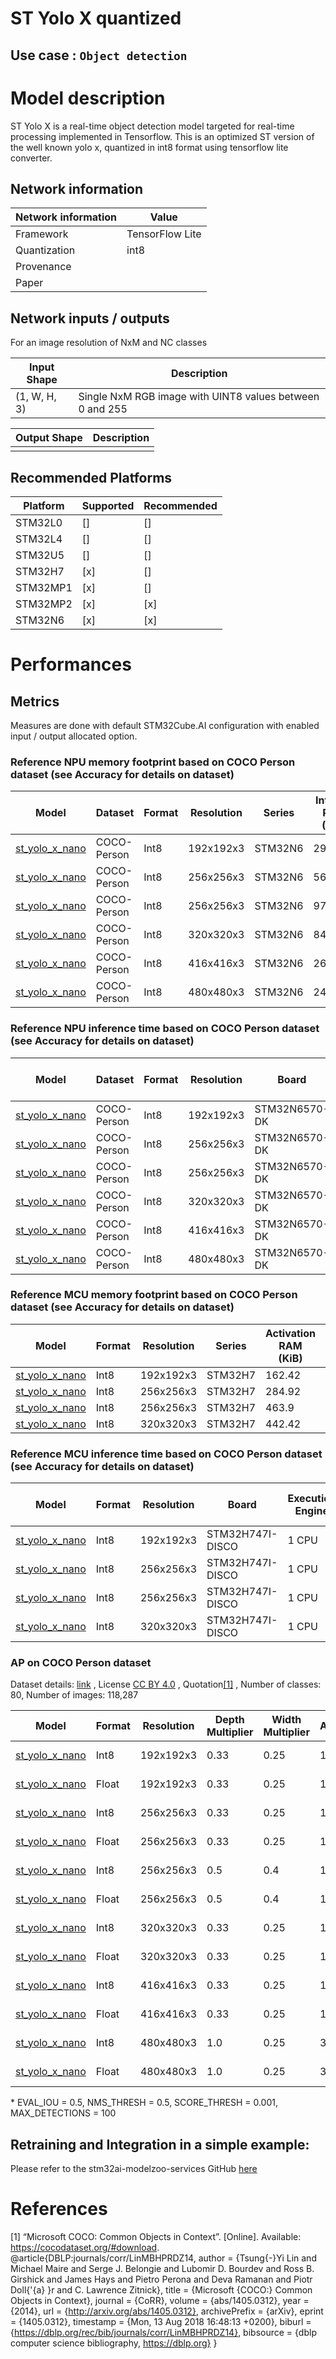 # ST Yolo X quantized

## **Use case** : `Object detection`

# Model description


ST Yolo X is a real-time object detection model targeted for real-time processing implemented in Tensorflow.
This is an optimized ST version of the well known yolo x, quantized in int8 format using tensorflow lite converter.

## Network information

| Network information     |  Value          |
|-------------------------|-----------------|
|  Framework              | TensorFlow Lite |
|  Quantization           | int8            |
|  Provenance             |   |
|  Paper                  |   |



## Network inputs / outputs

For an image resolution of NxM and NC classes

| Input Shape | Description |
| ----- | ----------- |
| (1, W, H, 3) | Single NxM RGB image with UINT8 values between 0 and 255 |

| Output Shape | Description |
| ----- | ----------- |
|   |    |


## Recommended Platforms

| Platform | Supported | Recommended |
|----------|-----------|-------------|
| STM32L0  | []        | []          |
| STM32L4  | []        | []          |
| STM32U5  | []        | []          |
| STM32H7  | [x]       | []          |
| STM32MP1 | [x]       | []          |
| STM32MP2 | [x]       | [x]         |
| STM32N6  | [x]       | [x]         |


# Performances

## Metrics

Measures are done with default STM32Cube.AI configuration with enabled input / output allocated option.

### Reference **NPU** memory footprint based on COCO Person dataset (see Accuracy for details on dataset)
| Model                                                                                                                             | Dataset     | Format   | Resolution   | Series   |   Internal RAM (KiB) |   External RAM (KiB) |   Weights Flash (KiB) | STM32Cube.AI version   | STEdgeAI Core version   |
|-----------------------------------------------------------------------------------------------------------------------------------|-------------|----------|--------------|----------|----------------------|----------------------|-----------------------|------------------------|-------------------------|
| [st_yolo_x_nano](ST_pretrainedmodel_public_dataset/coco_2017_person/st_yolo_x_nano_192/st_yolo_x_nano_192_0.33_0.25_int8.tflite)  | COCO-Person | Int8     | 192x192x3    | STM32N6  |               297    |                    0 |                980.38 | 10.2.0                 | 2.2.0                   |
| [st_yolo_x_nano](ST_pretrainedmodel_public_dataset/coco_2017_person/st_yolo_x_nano_256/st_yolo_x_nano_256_0.33_0.25_int8.tflite)  | COCO-Person | Int8     | 256x256x3    | STM32N6  |               560    |                    0 |                980.31 | 10.2.0                 | 2.2.0                   |
| [st_yolo_x_nano](ST_pretrainedmodel_public_dataset/coco_2017_person/st_yolo_x_nano_256/st_yolo_x_nano_256_0.5_0.4_int8.tflite)    | COCO-Person | Int8     | 256x256x3    | STM32N6  |               971.62 |                    0 |               2452.39 | 10.2.0                 | 2.2.0                   |
| [st_yolo_x_nano](ST_pretrainedmodel_public_dataset/coco_2017_person/st_yolo_x_nano_320/st_yolo_x_nano_320_0.33_0.25_int8.tflite)  | COCO-Person | Int8     | 320x320x3    | STM32N6  |               847.5  |                    0 |                980.31 | 10.2.0                 | 2.2.0                   |
| [st_yolo_x_nano](ST_pretrainedmodel_public_dataset/coco_2017_person/st_yolo_x_nano_416/st_yolo_x_nano_416_0.33_0.25_int8.tflite)  | COCO-Person | Int8     | 416x416x3    | STM32N6  |              2682.88 |                    0 |                980.31 | 10.2.0                 | 2.2.0                   |
| [st_yolo_x_nano](ST_pretrainedmodel_public_dataset/coco_2017_person/st_yolo_x_nano_480/st_yolo_x_nano_480_1.0_0.25_3_int8.tflite) | COCO-Person | Int8     | 480x480x3    | STM32N6  |              2418.75 |                    0 |               1383.56 | 10.2.0                 | 2.2.0                   |
### Reference **NPU**  inference time based on COCO Person dataset (see Accuracy for details on dataset)
| Model                                                                                                                             | Dataset     | Format   | Resolution   | Board         | Execution Engine   |   Inference time (ms) |   Inf / sec | STM32Cube.AI version   | STEdgeAI Core version   |
|-----------------------------------------------------------------------------------------------------------------------------------|-------------|----------|--------------|---------------|--------------------|-----------------------|-------------|------------------------|-------------------------|
| [st_yolo_x_nano](ST_pretrainedmodel_public_dataset/coco_2017_person/st_yolo_x_nano_192/st_yolo_x_nano_192_0.33_0.25_int8.tflite)  | COCO-Person | Int8     | 192x192x3    | STM32N6570-DK | NPU/MCU            |                  6.01 |      166.39 | 10.2.0                 | 2.2.0                   |
| [st_yolo_x_nano](ST_pretrainedmodel_public_dataset/coco_2017_person/st_yolo_x_nano_256/st_yolo_x_nano_256_0.33_0.25_int8.tflite)  | COCO-Person | Int8     | 256x256x3    | STM32N6570-DK | NPU/MCU            |                  8.59 |      116.41 | 10.2.0                 | 2.2.0                   |
| [st_yolo_x_nano](ST_pretrainedmodel_public_dataset/coco_2017_person/st_yolo_x_nano_256/st_yolo_x_nano_256_0.5_0.4_int8.tflite)    | COCO-Person | Int8     | 256x256x3    | STM32N6570-DK | NPU/MCU            |                 21.27 |       47.01 | 10.2.0                 | 2.2.0                   |
| [st_yolo_x_nano](ST_pretrainedmodel_public_dataset/coco_2017_person/st_yolo_x_nano_320/st_yolo_x_nano_320_0.33_0.25_int8.tflite)  | COCO-Person | Int8     | 320x320x3    | STM32N6570-DK | NPU/MCU            |                 11.89 |       84.1  | 10.2.0                 | 2.2.0                   |
| [st_yolo_x_nano](ST_pretrainedmodel_public_dataset/coco_2017_person/st_yolo_x_nano_416/st_yolo_x_nano_416_0.33_0.25_int8.tflite)  | COCO-Person | Int8     | 416x416x3    | STM32N6570-DK | NPU/MCU            |                 17.69 |       56.53 | 10.2.0                 | 2.2.0                   |
| [st_yolo_x_nano](ST_pretrainedmodel_public_dataset/coco_2017_person/st_yolo_x_nano_480/st_yolo_x_nano_480_1.0_0.25_3_int8.tflite) | COCO-Person | Int8     | 480x480x3    | STM32N6570-DK | NPU/MCU            |                 32.4  |       30.8  | 10.2.0                 | 2.2.0                   |
### Reference **MCU** memory footprint based on COCO Person dataset (see Accuracy for details on dataset)

| Model                                                                                                                            | Format   | Resolution   | Series   |   Activation RAM (KiB) |   Runtime RAM (KiB) |   Weights Flash (KiB) |   Code Flash (KiB) |   Total RAM |   Total Flash | STM32Cube.AI version   |
|----------------------------------------------------------------------------------------------------------------------------------|----------|--------------|----------|------------------------|---------------------|-----------------------|--------------------|-------------|---------------|------------------------|
| [st_yolo_x_nano](ST_pretrainedmodel_public_dataset/coco_2017_person/st_yolo_x_nano_192/st_yolo_x_nano_192_0.33_0.25_int8.tflite) | Int8     | 192x192x3    | STM32H7  |                 162.42 |               64.05 |                891.18 |             165.3  |      226.47 |       1056.48 | 10.2.0                 |
| [st_yolo_x_nano](ST_pretrainedmodel_public_dataset/coco_2017_person/st_yolo_x_nano_256/st_yolo_x_nano_256_0.33_0.25_int8.tflite) | Int8     | 256x256x3    | STM32H7  |                 284.92 |               64.05 |                891.18 |             165.31 |      348.97 |       1056.49 | 10.2.0                 |
| [st_yolo_x_nano](ST_pretrainedmodel_public_dataset/coco_2017_person/st_yolo_x_nano_256/st_yolo_x_nano_256_0.5_0.4_int8.tflite)   | Int8     | 256x256x3    | STM32H7  |                 463.9  |               83.8  |               2435.76 |             227.33 |      547.7  |       2663.09 | 10.2.0                 |
| [st_yolo_x_nano](ST_pretrainedmodel_public_dataset/coco_2017_person/st_yolo_x_nano_320/st_yolo_x_nano_320_0.33_0.25_int8.tflite) | Int8     | 320x320x3    | STM32H7  |                 442.42 |               64.05 |                891.18 |             165.36 |      506.47 |       1056.54 | 10.2.0                 |

### Reference **MCU** inference time based on COCO Person dataset (see Accuracy for details on dataset)


| Model                                                                                                                            | Format   | Resolution   | Board            | Execution Engine   | Frequency   |   Inference time (ms) | STM32Cube.AI version   |
|----------------------------------------------------------------------------------------------------------------------------------|----------|--------------|------------------|--------------------|-------------|-----------------------|------------------------|
| [st_yolo_x_nano](ST_pretrainedmodel_public_dataset/coco_2017_person/st_yolo_x_nano_192/st_yolo_x_nano_192_0.33_0.25_int8.tflite) | Int8     | 192x192x3    | STM32H747I-DISCO | 1 CPU              | 400 MHz     |                335.19 | 10.2.0                 |
| [st_yolo_x_nano](ST_pretrainedmodel_public_dataset/coco_2017_person/st_yolo_x_nano_256/st_yolo_x_nano_256_0.33_0.25_int8.tflite) | Int8     | 256x256x3    | STM32H747I-DISCO | 1 CPU              | 400 MHz     |                603.06 | 10.2.0                 |
| [st_yolo_x_nano](ST_pretrainedmodel_public_dataset/coco_2017_person/st_yolo_x_nano_256/st_yolo_x_nano_256_0.5_0.4_int8.tflite)   | Int8     | 256x256x3    | STM32H747I-DISCO | 1 CPU              | 400 MHz     |               1708.16 | 10.2.0                 |
| [st_yolo_x_nano](ST_pretrainedmodel_public_dataset/coco_2017_person/st_yolo_x_nano_320/st_yolo_x_nano_320_0.33_0.25_int8.tflite) | Int8     | 320x320x3    | STM32H747I-DISCO | 1 CPU              | 400 MHz     |                967.8  | 10.2.0                 |


### AP on COCO Person dataset

Dataset details: [link](https://cocodataset.org/#download) , License [CC BY 4.0](https://creativecommons.org/licenses/by/4.0/legalcode) , Quotation[[1]](#1) , Number of classes: 80, Number of images: 118,287

| Model | Format | Resolution | Depth Multiplier | Width Multiplier | Anchors | AP |
|-------|--------|------------|------------------|------------------|---------|----|
| [st_yolo_x_nano](ST_pretrainedmodel_public_dataset/coco_2017_person/st_yolo_x_nano_192/st_yolo_x_nano_192_0.33_0.25_int8.tflite) | Int8 | 192x192x3 | 0.33 | 0.25 | 1 | 36.1 % |
| [st_yolo_x_nano](ST_pretrainedmodel_public_dataset/coco_2017_person/st_yolo_x_nano_192/st_yolo_x_nano_192_0.33_0.25.h5) | Float | 192x192x3 | 0.33 | 0.25 | 1 | 36.1 % |
| [st_yolo_x_nano](ST_pretrainedmodel_public_dataset/coco_2017_person/st_yolo_x_nano_256/st_yolo_x_nano_256_0.33_0.25_int8.tflite) | Int8 | 256x256x3 | 0.33 | 0.25 | 1 | 44.2 % |
| [st_yolo_x_nano](ST_pretrainedmodel_public_dataset/coco_2017_person/st_yolo_x_nano_256/st_yolo_x_nano_256_0.33_0.25.h5) | Float | 256x256x3 | 0.33 | 0.25 | 1 | 44.1 % |
| [st_yolo_x_nano](ST_pretrainedmodel_public_dataset/coco_2017_person/st_yolo_x_nano_256/st_yolo_x_nano_256_0.5_0.4_int8.tflite) | Int8 | 256x256x3 | 0.5 | 0.4 | 1 | 50.1 % |
| [st_yolo_x_nano](ST_pretrainedmodel_public_dataset/coco_2017_person/st_yolo_x_nano_256/st_yolo_x_nano_256_0.5_0.4.h5) | Float | 256x256x3 | 0.5 | 0.4 | 1 | 50.0 % |
| [st_yolo_x_nano](ST_pretrainedmodel_public_dataset/coco_2017_person/st_yolo_x_nano_320/st_yolo_x_nano_320_0.33_0.25_int8.tflite) | Int8 | 320x320x3 | 0.33 | 0.25 | 1 | 48.8 % |
| [st_yolo_x_nano](ST_pretrainedmodel_public_dataset/coco_2017_person/st_yolo_x_nano_320/st_yolo_x_nano_320_0.33_0.25.h5) | Float | 320x320x3 | 0.33 | 0.25 | 1 | 48.5 % |
| [st_yolo_x_nano](ST_pretrainedmodel_public_dataset/coco_2017_person/st_yolo_x_nano_416/st_yolo_x_nano_416_0.33_0.25_int8.tflite) | Int8 | 416x416x3 | 0.33 | 0.25 | 1 | 54.0 % |
| [st_yolo_x_nano](ST_pretrainedmodel_public_dataset/coco_2017_person/st_yolo_x_nano_416/st_yolo_x_nano_416_0.33_0.25.h5) | Float | 416x416x3 | 0.33 | 0.25 | 1 | 54.5 % |
| [st_yolo_x_nano](ST_pretrainedmodel_public_dataset/coco_2017_person/st_yolo_x_nano_480/st_yolo_x_nano_480_1.0_0.25_3_int8.tflite) | Int8 | 480x480x3 | 1.0 | 0.25 | 3 | 61.4 % |
| [st_yolo_x_nano](ST_pretrainedmodel_public_dataset/coco_2017_person/st_yolo_x_nano_480/st_yolo_x_nano_480_1.0_0.25_3.h5) | Float | 480x480x3 | 1.0 | 0.25 | 3 | 62.1 % |


\* EVAL_IOU = 0.5, NMS_THRESH = 0.5, SCORE_THRESH = 0.001, MAX_DETECTIONS = 100

## Retraining and Integration in a simple example:

Please refer to the stm32ai-modelzoo-services GitHub [here](https://github.com/STMicroelectronics/stm32ai-modelzoo-services)


# References


<a id="1">[1]</a>
“Microsoft COCO: Common Objects in Context”. [Online]. Available: https://cocodataset.org/#download.
@article{DBLP:journals/corr/LinMBHPRDZ14,
  author    = {Tsung{-}Yi Lin and
               Michael Maire and
               Serge J. Belongie and
               Lubomir D. Bourdev and
               Ross B. Girshick and
               James Hays and
               Pietro Perona and
               Deva Ramanan and
               Piotr Doll{'{a} }r and
               C. Lawrence Zitnick},
  title     = {Microsoft {COCO:} Common Objects in Context},
  journal   = {CoRR},
  volume    = {abs/1405.0312},
  year      = {2014},
  url       = {http://arxiv.org/abs/1405.0312},
  archivePrefix = {arXiv},
  eprint    = {1405.0312},
  timestamp = {Mon, 13 Aug 2018 16:48:13 +0200},
  biburl    = {https://dblp.org/rec/bib/journals/corr/LinMBHPRDZ14},
  bibsource = {dblp computer science bibliography, https://dblp.org}
}

